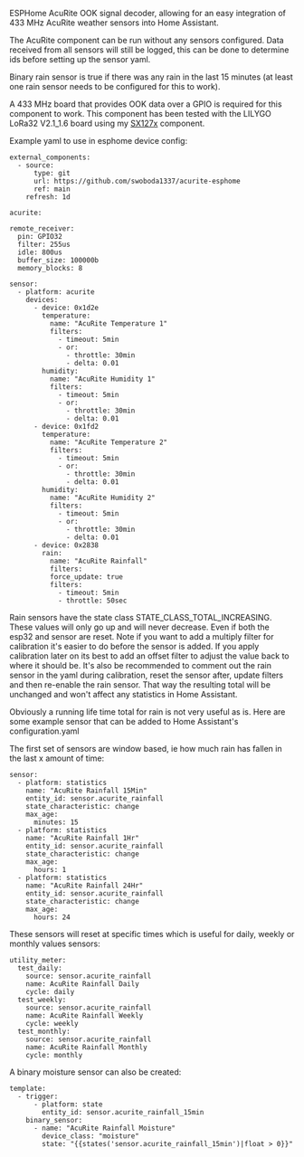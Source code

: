 ESPHome AcuRite OOK signal decoder, allowing for an easy integration of 433 MHz AcuRite weather sensors into Home Assistant.

The AcuRite component can be run without any sensors configured. Data received from all sensors will still be logged, this can be done to determine ids before setting up the sensor yaml.

Binary rain sensor is true if there was any rain in the last 15 minutes (at least one rain sensor needs to be configured for this to work).

A 433 MHz board that provides OOK data over a GPIO is required for this component to work. This component has been tested with the LILYGO LoRa32 V2.1_1.6 board using my [SX127x](https://github.com/swoboda1337/sx127x-esphome) component.

Example yaml to use in esphome device config:
    
    external_components:
      - source:
          type: git
          url: https://github.com/swoboda1337/acurite-esphome
          ref: main
        refresh: 1d
    
    acurite:

    remote_receiver:
      pin: GPIO32
      filter: 255us
      idle: 800us
      buffer_size: 100000b
      memory_blocks: 8

    sensor:
      - platform: acurite
        devices:
          - device: 0x1d2e
            temperature:
              name: "AcuRite Temperature 1"
              filters:
                - timeout: 5min
                - or:
                  - throttle: 30min
                  - delta: 0.01
            humidity:
              name: "AcuRite Humidity 1"
              filters:
                - timeout: 5min
                - or:
                  - throttle: 30min
                  - delta: 0.01
          - device: 0x1fd2
            temperature:
              name: "AcuRite Temperature 2"
              filters:
                - timeout: 5min
                - or:
                  - throttle: 30min
                  - delta: 0.01
            humidity:
              name: "AcuRite Humidity 2"
              filters:
                - timeout: 5min
                - or:
                  - throttle: 30min
                  - delta: 0.01
          - device: 0x2838
            rain:
              name: "AcuRite Rainfall"
              filters:
              force_update: true
              filters:
                - timeout: 5min
                - throttle: 50sec

Rain sensors have the state class STATE_CLASS_TOTAL_INCREASING. These values will only go up and will never decrease. Even if both the esp32 and sensor are reset. Note if you want to add a multiply filter for calibration it's easier to do before the sensor is added. If you apply calibration later on its best to add an offset filter to adjust the value back to where it should be. It's also be recommended to comment out the rain sensor in the yaml during calibration, reset the sensor after, update filters and then re-enable the rain sensor. That way the resulting total will be unchanged and won't affect any statistics in Home Assistant.

Obviously a running life time total for rain is not very useful as is. Here are some example sensor that can be added to Home Assistant's configuration.yaml

The first set of sensors are window based, ie how much rain has fallen in the last x amount of time:

    sensor:
      - platform: statistics
        name: "AcuRite Rainfall 15Min"
        entity_id: sensor.acurite_rainfall
        state_characteristic: change
        max_age:
          minutes: 15
      - platform: statistics
        name: "AcuRite Rainfall 1Hr"
        entity_id: sensor.acurite_rainfall
        state_characteristic: change
        max_age:
          hours: 1
      - platform: statistics
        name: "AcuRite Rainfall 24Hr"
        entity_id: sensor.acurite_rainfall
        state_characteristic: change
        max_age:
          hours: 24

These sensors will reset at specific times which is useful for daily, weekly or monthly values sensors:

    utility_meter:
      test_daily:
        source: sensor.acurite_rainfall
        name: AcuRite Rainfall Daily
        cycle: daily
      test_weekly:
        source: sensor.acurite_rainfall
        name: AcuRite Rainfall Weekly
        cycle: weekly
      test_monthly:
        source: sensor.acurite_rainfall
        name: AcuRite Rainfall Monthly
        cycle: monthly

A binary moisture sensor can also be created:

    template:
      - trigger:
          - platform: state
            entity_id: sensor.acurite_rainfall_15min 
        binary_sensor:
          - name: "AcuRite Rainfall Moisture"
            device_class: "moisture"
            state: "{{states('sensor.acurite_rainfall_15min')|float > 0}}"
